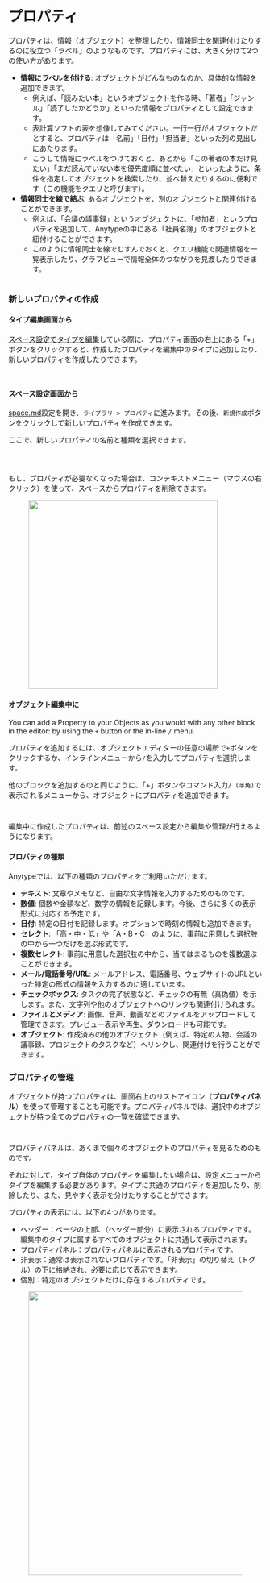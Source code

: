 # プロパティ

プロパティは、情報（オブジェクト）を整理したり、情報同士を関連付けたりするのに役立つ「ラベル」のようなものです。プロパティには、大きく分けて2つの使い方があります。

* **情報にラベルを付ける**: オブジェクトがどんなものなのか、具体的な情報を追加できます。
  * 例えば、「読みたい本」というオブジェクトを作る時、「著者」「ジャンル」「読了したかどうか」といった情報をプロパティとして設定できます。
  * 表計算ソフトの表を想像してみてください。一行一行がオブジェクトだとすると、プロパティは「名前」「日付」「担当者」といった列の見出しにあたります。
  * こうして情報にラベルをつけておくと、あとから「この著者の本だけ見たい」「まだ読んでいない本を優先度順に並べたい」といったように、条件を指定してオブジェクトを検索したり、並べ替えたりするのに便利です（この機能をクエリと呼びます）。
* **情報同士を線で結ぶ**: あるオブジェクトを、別のオブジェクトと関連付けることができます。
  * 例えば、「会議の議事録」というオブジェクトに、「参加者」というプロパティを追加して、Anytypeの中にある「社員名簿」のオブジェクトと紐付けることができます。
  *  このように情報同士を線でむすんでおくと、クエリ機能で関連情報を一覧表示したり、グラフビューで情報全体のつながりを見渡したりできます。

<figure><img src="../../../.gitbook/assets/image (198).png" alt=""><figcaption></figcaption></figure>

### 新しいプロパティの作成

#### タイプ編集画面から

[スペース設定でタイプを編集](./#creating-types-from-space-settings)している際に、プロパティ画面の右上にある「+」ボタンをクリックすると、作成したプロパティを編集中のタイプに追加したり、新しいプロパティを作成したりできます。

<div><figure><img src="../../../.gitbook/assets/image (123).png" alt=""><figcaption></figcaption></figure> <figure><img src="../../../.gitbook/assets/image (124).png" alt=""><figcaption></figcaption></figure></div>

#### スペース設定画面から

[space.md](../install-and-setup/space.md "mention")設定を開き、`ライブラリ > プロパティ`に進みます。その後、`新規作成`ボタンをクリックして新しいプロパティを作成できます。

ここで、新しいプロパティの名前と種類を選択できます。

<div><figure><img src="../../../.gitbook/assets/image (187).png" alt=""><figcaption></figcaption></figure> <figure><img src="../../../.gitbook/assets/image (188).png" alt=""><figcaption></figcaption></figure> <figure><img src="../../../.gitbook/assets/image (189).png" alt=""><figcaption></figcaption></figure></div>

もし、プロパティが必要なくなった場合は、コンテキストメニュー（マウスの右クリック）を使って、スペースからプロパティを削除できます。

<figure><img src="../../../.gitbook/assets/image (190).png" alt="" width="375"><figcaption></figcaption></figure>

#### オブジェクト編集中に

You can add a Property to your Objects as you would with any other block in the editor: by using the `+` button or the in-line `/` menu.

プロパティを追加するには、オブジェクトエディターの任意の場所で`+`ボタンをクリックするか、インラインメニューから`/`を入力してプロパティを選択します。

他のブロックを追加するのと同じように、「+」ボタンやコマンド入力`/ (半角)`で表示されるメニューから、オブジェクトにプロパティを追加できます。

<div><figure><img src="../../../.gitbook/assets/image (191).png" alt=""><figcaption></figcaption></figure> <figure><img src="../../../.gitbook/assets/image (192).png" alt=""><figcaption></figcaption></figure></div>

編集中に作成したプロパティは、前述のスペース設定から編集や管理が行えるようになります。

#### プロパティの種類 <a href="#types-of-relations" id="types-of-relations"></a>

Anytypeでは、以下の種類のプロパティをご利用いただけます。

* **テキスト**: 文章やメモなど、自由な文字情報を入力するためのものです。
* **数値**: 個数や金額など、数字の情報を記録します。今後、さらに多くの表示形式に対応する予定です。
* **日付**: 特定の日付を記録します。オプションで時刻の情報も追加できます。
* **セレクト**: 「高・中・低」や「A・B・C」のように、事前に用意した選択肢の中から一つだけを選ぶ形式です。
* **複数セレクト**: 事前に用意した選択肢の中から、当てはまるものを複数選ぶことができます。
* **メール/電話番号/URL**: メールアドレス、電話番号、ウェブサイトのURLといった特定の形式の情報を入力するのに適しています。
* **チェックボックス**: タスクの完了状態など、チェックの有無（真偽値）を示します。また、文字列や他のオブジェクトへのリンクも関連付けられます。
* **ファイルとメディア**: 画像、音声、動画などのファイルをアップロードして管理できます。プレビュー表示や再生、ダウンロードも可能です。
* **オブジェクト**: 作成済みの他のオブジェクト（例えば、特定の人物、会議の議事録、プロジェクトのタスクなど）へリンクし、関連付けを行うことができます。

### プロパティの管理

オブジェクトが持つプロパティは、画面右上のリストアイコン（**プロパティパネル**）を使って管理することも可能です。プロパティパネルでは、選択中のオブジェクトが持つ全てのプロパティの一覧を確認できます。

<div><figure><img src="../../../.gitbook/assets/image (125).png" alt=""><figcaption></figcaption></figure> <figure><img src="../../../.gitbook/assets/image (126).png" alt=""><figcaption></figcaption></figure></div>

プロパティパネルは、あくまで個々のオブジェクトのプロパティを見るためのものです。

それに対して、タイプ自体のプロパティを編集したい場合は、設定メニューからタイプを編集する必要があります。タイプに共通のプロパティを追加したり、削除したり、また、見やすく表示を分けたりすることができます。

プロパティの表示には、以下の4つがあります。

* ヘッダー：ページの上部、（ヘッダー部分）に表示されるプロパティです。編集中のタイプに属するすべてのオブジェクトに共通して表示されます。
* プロパティパネル：プロパティパネルに表示されるプロパティです。
* 非表示：通常は表示されないプロパティです。「非表示」の切り替え（トグル）の下に格納され、必要に応じて表示できます。
* 個別：特定のオブジェクトだけに存在するプロパティです。

<figure><img src="../../../.gitbook/assets/image (127).png" alt="" width="563"><figcaption></figcaption></figure>
